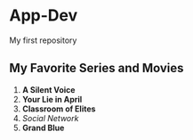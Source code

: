 # App-Dev
My first repository

## My Favorite Series and Movies

1. **A Silent Voice**
2. **Your Lie in April**
3. **Classroom of Elites**
4. *Social Network*
5. **Grand Blue**

